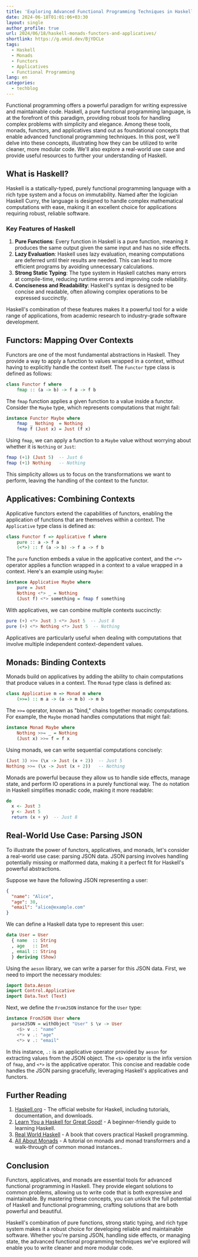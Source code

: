 ```yaml
---
title: 'Exploring Advanced Functional Programming Techniques in Haskell: Monads, Functors, and Applicatives'
date: 2024-06-18T01:01:06+03:30
layout: single
author_profile: true
url: 2024/06/18/haskell-monads-functors-and-applicatives/
shortlink: https://g.omid.dev/BjYDCLe
tags:
  - Haskell
  - Monads
  - Functors
  - Applicatives
  - Functional Programming
lang: en
categories: 
  - techblog
---
```

Functional programming offers a powerful paradigm for writing expressive and maintainable code. Haskell, a pure functional programming language, is at the forefront of this paradigm, providing robust tools for handling complex problems with simplicity and elegance. Among these tools, monads, functors, and applicatives stand out as foundational concepts that enable advanced functional programming techniques. In this post, we'll delve into these concepts, illustrating how they can be utilized to write cleaner, more modular code. We'll also explore a real-world use case and provide useful resources to further your understanding of Haskell.

## What is Haskell?

Haskell is a statically-typed, purely functional programming language with a rich type system and a focus on immutability. Named after the logician Haskell Curry, the language is designed to handle complex mathematical computations with ease, making it an excellent choice for applications requiring robust, reliable software.

### Key Features of Haskell

1. **Pure Functions**: Every function in Haskell is a pure function, meaning it produces the same output given the same input and has no side effects.
2. **Lazy Evaluation**: Haskell uses lazy evaluation, meaning computations are deferred until their results are needed. This can lead to more efficient programs by avoiding unnecessary calculations.
3. **Strong Static Typing**: The type system in Haskell catches many errors at compile-time, reducing runtime errors and improving code reliability.
4. **Conciseness and Readability**: Haskell's syntax is designed to be concise and readable, often allowing complex operations to be expressed succinctly.

Haskell's combination of these features makes it a powerful tool for a wide range of applications, from academic research to industry-grade software development.

## Functors: Mapping Over Contexts

Functors are one of the most fundamental abstractions in Haskell. They provide a way to apply a function to values wrapped in a context, without having to explicitly handle the context itself. The `Functor` type class is defined as follows:

```haskell
class Functor f where
    fmap :: (a -> b) -> f a -> f b
```

The `fmap` function applies a given function to a value inside a functor. Consider the `Maybe` type, which represents computations that might fail:

```haskell
instance Functor Maybe where
    fmap _ Nothing  = Nothing
    fmap f (Just x) = Just (f x)
```

Using `fmap`, we can apply a function to a `Maybe` value without worrying about whether it is `Nothing` or `Just`:

```haskell
fmap (+1) (Just 5)  -- Just 6
fmap (+1) Nothing   -- Nothing
```

This simplicity allows us to focus on the transformations we want to perform, leaving the handling of the context to the functor.

## Applicatives: Combining Contexts

Applicative functors extend the capabilities of functors, enabling the application of functions that are themselves within a context. The `Applicative` type class is defined as:

```haskell
class Functor f => Applicative f where
    pure :: a -> f a
    (<*>) :: f (a -> b) -> f a -> f b
```

The `pure` function embeds a value in the applicative context, and the `<*>` operator applies a function wrapped in a context to a value wrapped in a context. Here's an example using `Maybe`:

```haskell
instance Applicative Maybe where
    pure = Just
    Nothing <*> _ = Nothing
    (Just f) <*> something = fmap f something
```

With applicatives, we can combine multiple contexts succinctly:

```haskell
pure (+) <*> Just 3 <*> Just 5  -- Just 8
pure (+) <*> Nothing <*> Just 5  -- Nothing
```

Applicatives are particularly useful when dealing with computations that involve multiple independent context-dependent values.

## Monads: Binding Contexts

Monads build on applicatives by adding the ability to chain computations that produce values in a context. The `Monad` type class is defined as:

```haskell
class Applicative m => Monad m where
    (>>=) :: m a -> (a -> m b) -> m b
```

The `>>=` operator, known as "bind," chains together monadic computations. For example, the `Maybe` monad handles computations that might fail:

```haskell
instance Monad Maybe where
    Nothing >>= _ = Nothing
    (Just x) >>= f = f x
```

Using monads, we can write sequential computations concisely:

```haskell
(Just 3) >>= (\x -> Just (x + 2))  -- Just 5
Nothing >>= (\x -> Just (x + 2))   -- Nothing
```

Monads are powerful because they allow us to handle side effects, manage state, and perform IO operations in a purely functional way. The `do` notation in Haskell simplifies monadic code, making it more readable:

```haskell
do
  x <- Just 3
  y <- Just 5
  return (x + y)  -- Just 8
```

## Real-World Use Case: Parsing JSON

To illustrate the power of functors, applicatives, and monads, let's consider a real-world use case: parsing JSON data. JSON parsing involves handling potentially missing or malformed data, making it a perfect fit for Haskell's powerful abstractions.

Suppose we have the following JSON representing a user:

```json
{
  "name": "Alice",
  "age": 30,
  "email": "alice@example.com"
}
```

We can define a Haskell data type to represent this user:

```haskell
data User = User
  { name  :: String
  , age   :: Int
  , email :: String
  } deriving (Show)
```

Using the `aeson` library, we can write a parser for this JSON data. First, we need to import the necessary modules:

```haskell
import Data.Aeson
import Control.Applicative
import Data.Text (Text)
```

Next, we define the `FromJSON` instance for the `User` type:

```haskell
instance FromJSON User where
  parseJSON = withObject "User" $ \v -> User
    <$> v .: "name"
    <*> v .: "age"
    <*> v .: "email"
```

In this instance, `.:` is an applicative operator provided by `aeson` for extracting values from the JSON object. The `<$>` operator is the infix version of `fmap`, and `<*>` is the applicative operator. This concise and readable code handles the JSON parsing gracefully, leveraging Haskell's applicatives and functors.

## Further Reading

1. [Haskell.org](https://www.haskell.org/) - The official website for Haskell, including tutorials, documentation, and downloads.
2. [Learn You a Haskell for Great Good!](http://learnyouahaskell.com/) - A beginner-friendly guide to learning Haskell.
3. [Real World Haskell](http://book.realworldhaskell.org/) - A book that covers practical Haskell programming.
4. [All About Monads](https://wiki.haskell.org/All_About_Monads) - A tutorial on monads and monad transformers and a walk-through of common monad instances..

## Conclusion

Functors, applicatives, and monads are essential tools for advanced functional programming in Haskell. They provide elegant solutions to common problems, allowing us to write code that is both expressive and maintainable. By mastering these concepts, you can unlock the full potential of Haskell and functional programming, crafting solutions that are both powerful and beautiful.

Haskell's combination of pure functions, strong static typing, and rich type system makes it a robust choice for developing reliable and maintainable software. Whether you're parsing JSON, handling side effects, or managing state, the advanced functional programming techniques we've explored will enable you to write cleaner and more modular code.
